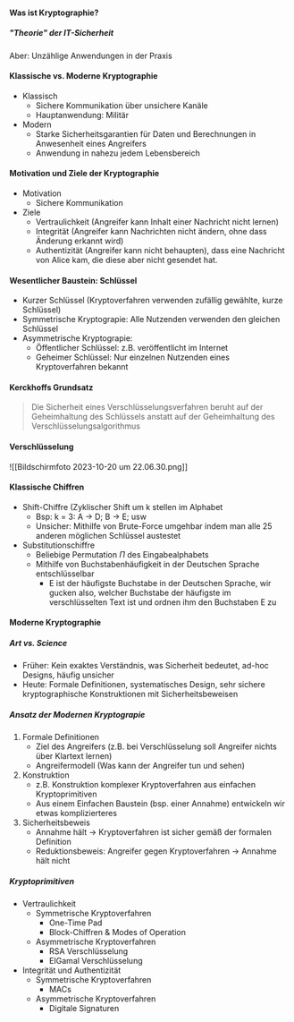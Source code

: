 #### Was ist Kryptographie?
##### "Theorie" der IT-Sicherheit
Aber: Unzählige Anwendungen in der Praxis

#### Klassische vs. Moderne Kryptographie
- Klassisch
	- Sichere Kommunikation über unsichere Kanäle
	- Hauptanwendung: Militär
- Modern
	- Starke Sicherheitsgarantien für Daten und Berechnungen in Anwesenheit eines Angreifers
	- Anwendung in nahezu jedem Lebensbereich

#### Motivation und Ziele der Kryptographie
- Motivation
	- Sichere Kommunikation
- Ziele
	- Vertraulichkeit (Angreifer kann Inhalt einer Nachricht nicht lernen)
	- Integrität (Angreifer kann Nachrichten nicht ändern, ohne dass Änderung erkannt wird)
	- Authentizität (Angreifer kann nicht behaupten), dass eine Nachricht von Alice kam, die diese aber nicht gesendet hat.

#### Wesentlicher Baustein: Schlüssel
- Kurzer Schlüssel (Kryptoverfahren verwenden zufällig gewählte, kurze Schlüssel)
- Symmetrische Kryptograpie: Alle Nutzenden verwenden den gleichen Schlüssel
- Asymmetrische Kryptograpie: 
	- Öffentlicher Schlüssel: z.B. veröffentlicht im Internet
	- Geheimer Schlüssel: Nur einzelnen Nutzenden eines Kryptoverfahren bekannt
#### Kerckhoffs Grundsatz
> Die Sicherheit eines Verschlüsselungsverfahren beruht auf der Geheimhaltung des Schlüssels anstatt auf der Geheimhaltung des Verschlüsselungsalgorithmus

#### Verschlüsselung
![[Bildschirmfoto 2023-10-20 um 22.06.30.png]]

#### Klassische Chiffren
- Shift-Chiffre (Zyklischer Shift um k stellen im Alphabet 
	- Bsp: k = 3: A -> D; B -> E; usw
	- Unsicher: Mithilfe von Brute-Force umgehbar indem man alle 25 anderen möglichen Schlüssel austestet
- Substitutionschiffre
	- Beliebige Permutation $\Pi$ des Eingabealphabets
	- Mithilfe von Buchstabenhäufigkeit in der Deutschen Sprache entschlüsselbar
		- E ist der häufigste Buchstabe in der Deutschen Sprache, wir gucken also, welcher Buchstabe der häufigste im verschlüsselten Text ist und ordnen ihm den Buchstaben E zu

#### Moderne Kryptographie
##### Art vs. Science
- Früher: Kein exaktes Verständnis, was Sicherheit bedeutet, ad-hoc Designs, häufig unsicher
- Heute: Formale Definitionen, systematisches Design, sehr sichere kryptographische Konstruktionen mit Sicherheitsbeweisen
##### Ansatz der Modernen Kryptograpie
1. Formale Definitionen
	- Ziel des Angreifers (z.B. bei Verschlüsselung soll Angreifer nichts über Klartext lernen)
	- Angreifermodell (Was kann der Angreifer tun und sehen)
2. Konstruktion
	- z.B. Konstruktion komplexer Kryptoverfahren aus einfachen Kryptoprimitiven
	- Aus einem Einfachen Baustein (bsp. einer Annahme) entwickeln wir etwas komplizierteres
1. Sicherheitsbeweis
	- Annahme hält -> Kryptoverfahren ist sicher gemäß der formalen Definition
	- Reduktionsbeweis: Angreifer gegen Kryptoverfahren -> Annahme hält nicht
##### Kryptoprimitiven
- Vertraulichkeit
	- Symmetrische Kryptoverfahren
		- One-Time Pad
		- Block-Chiffren & Modes of Operation
	- Asymmetrische Kryptoverfahren
		- RSA Verschlüsselung
		- EIGamal Verschlüsselung
- Integrität und Authentizität
	- Symmetrische Kryptoverfahren
		- MACs
	- Asymmetrische Kryptoverfahren
		- Digitale Signaturen

